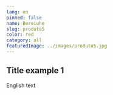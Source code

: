 ```yaml
---
lang: en
pinned: false
name: Bereiuhe
slug: produto5
color: red
category: all
featuredImage: ../images/produto5.jpg
---
```


## Title example 1

English text
